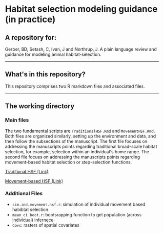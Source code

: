 # Habitat selection modeling guidance (in practice)

## A repository for:

Gerber, BD, Setash, C, Ivan, J and Northrup, J. A plain language review and guidance for modeling animal habitat-selection. 

---

## What's in this repository?

This repository comprises two R markdown files and associated files.

---

## The working directory

### Main files

The two fundamental scripts are `TraditionalHSF.Rmd` and `MovementHSF.Rmd`. Both files are organized 
similarly, setting up the environment and data, and then follow the subsections of the manuscript. 
The first file focuses on addressing the manuscripts points regarding traditional broad-scale
habitat selection, for example, selection within an individual's home range. The second file
focues on addressing the manuscripts points regarding movement-based habitat selection or
step-selection functions.

<a href="https://htmlpreview.github.io/?https://github.com/bgerber123/Habitat-Selection-Guidance
/TraditionalHSF.html" title="">Traditional HSF (Link)</a>

<a href="MovementHSF.html" title="">Movement-based HSF (Link)</a>

### Additional Files

- `sim.ind.movement.hsf.r`: simulation of individual movement based habibtat selection
- `mean_ci_boot.r`: bootsrapping function to get population (across individual) infernece
- `Covs`: rasters of spatial covariates
  
